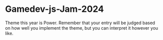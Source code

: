 # Gamedev-js-Jam-2024
Theme this year is Power. Remember that your entry will be judged based on how well you implement the theme, but you can interpret it however you like.
